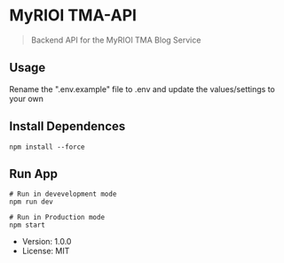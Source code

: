 # MyRIOI TMA-API

> Backend API for the MyRIOI TMA Blog Service 

## Usage

Rename the ".env.example" file to .env and update the values/settings to your own

## Install Dependences
```
npm install --force
```
## Run App
```
# Run in devevelopment mode
npm run dev

# Run in Production mode
npm start
```

- Version: 1.0.0
- License: MIT

